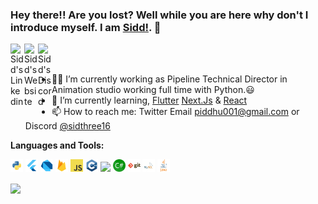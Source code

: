### Hey there!! Are you lost? Well while you are here why don't I introduce myself. I am [Sidd!](https://www.siddpanchal.website/). 👋

<a href="https://www.linkedin.com/in/siddharth-panchal-23405923/">
  <img align="left" alt="Sidd's Linkedin" width="22px" src="https://user-images.githubusercontent.com/1678719/207121451-a2b8ab76-b7d8-419b-b598-502b148a7a2e.png" />
</a>
<a href="https://www.siddpanchal.website/">
  <img align="left" alt="Sidd's Website" width="22px" src="https://user-images.githubusercontent.com/1678719/207121713-7b8293b7-3875-48f4-af32-e783d6ea7722.png" />
</a>
<a href="https://discordapp.com/users/sidthree16#2863">
  <img align="left" alt="Sidd's Discord" width="22px" src="https://user-images.githubusercontent.com/1678719/207121927-360fcc23-4eb7-4eac-aaed-dbb2ea8228fa.png" />
</a>

<br/>
<br/>

- 👨‍💻 I’m currently working as Pipeline Technical Director in Animation studio working full time with Python.😃
- 🌱 I’m currently learning, [Flutter](https://flutter.dev/) [Next.Js](https://nextjs.org/) & [React](https://reactjs.org/)
- 📫 How to reach me: Twitter Email [piddhu001@gmail.com](mailto:psiddhu001@gmail.com) or Discord [@sidthree16](https://discordapp.com/users/sidthree16#2863)

**Languages and Tools:**  

<code><img height="20" src="https://raw.githubusercontent.com/github/explore/80688e429a7d4ef2fca1e82350fe8e3517d3494d/topics/python/python.png"></code>
<code><img height="20" src="https://raw.githubusercontent.com/github/explore/80688e429a7d4ef2fca1e82350fe8e3517d3494d/topics/flutter/flutter.png"></code>
<code><img height="20" src="https://raw.githubusercontent.com/github/explore/80688e429a7d4ef2fca1e82350fe8e3517d3494d/topics/dart/dart.png"></code>
<code><img height="20" src="https://raw.githubusercontent.com/github/explore/80688e429a7d4ef2fca1e82350fe8e3517d3494d/topics/firebase/firebase.png"></code>
<code><img height="20" src="https://raw.githubusercontent.com/github/explore/80688e429a7d4ef2fca1e82350fe8e3517d3494d/topics/javascript/javascript.png"></code>
<code><img height="20" src="https://raw.githubusercontent.com/github/explore/80688e429a7d4ef2fca1e82350fe8e3517d3494d/topics/cpp/cpp.png"></code>
<code><img height="20" src="https://cdn.icon-icons.com/icons2/2148/PNG/512/nextjs_icon_132160.png"></code>
<code><img height="20" src="https://raw.githubusercontent.com/github/explore/80688e429a7d4ef2fca1e82350fe8e3517d3494d/topics/csharp/csharp.png"></code>
<code><img height="20" src="https://raw.githubusercontent.com/github/explore/80688e429a7d4ef2fca1e82350fe8e3517d3494d/topics/git/git.png"></code>
<code><img height="20" src="https://raw.githubusercontent.com/github/explore/80688e429a7d4ef2fca1e82350fe8e3517d3494d/topics/mysql/mysql.png"></code>
<code><img height="20" src="https://raw.githubusercontent.com/github/explore/80688e429a7d4ef2fca1e82350fe8e3517d3494d/topics/java/java.png"></code>

<a href="https://github.com/sidthree6">
  <img align="center" src="https://github-readme-stats.vercel.app/api/top-langs/?username=sidthree6&langs_count=10&theme=light" />
</a>

<!--
**sidthree6/sidthree6** is a ✨ _special_ ✨ repository because its `README.md` (this file) appears on your GitHub profile.

Here are some ideas to get you started:

- 🔭 I’m currently working on ...
- 🌱 I’m currently learning ...
- 👯 I’m looking to collaborate on ...
- 🤔 I’m looking for help with ...
- 💬 Ask me about ...
- 📫 How to reach me: ...
- 😄 Pronouns: ...
- ⚡ Fun fact: ...
-->
